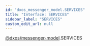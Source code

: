 ```yaml
---
id: "dxos_messenger_model.SERVICES"
title: "Interface: SERVICES"
sidebar_label: "SERVICES"
custom_edit_url: null
---
```


[@dxos/messenger-model](../modules/dxos_messenger_model.md).SERVICES
